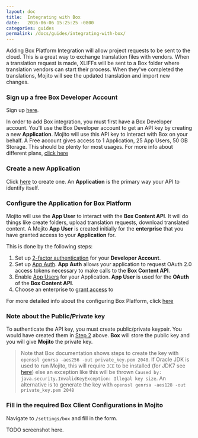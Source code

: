 ```yaml
---
layout: doc
title:  Integrating with Box
date:   2016-06-06 15:25:25 -0800
categories: guides
permalink: /docs/guides/integrating-with-box/
---
```


Adding Box Platform Integration will allow project requests to be sent to the cloud.  This is a great way to exchange translation files with vendors.  When a translation request is made, XLIFFs will be sent to a Box folder where translation vendors can start their process.  When they've completed the translations, Mojito will see the updated translation and import new changes.


### Sign up a free Box Developer Account

Sign up [here](https://app.box.com/signup/o/default_developer_offer).

In order to add Box integration, you must first have a Box Developer account. You'll use the Box Developer account to get an API key by creating a new **Application**. Mojito will use this API key to interact with Box on your behalf.  A Free account gives access to 1 Application, 25 App Users, 50 GB Storage.  This should be plenty for most usages.  For more info about different plans, [click here](https://developers.box.com/box-platform-pricing/)


### Create a new Application
Click [here](https://app.box.com/developers/services/edit/) to create one.  An **Application** is the primary way your API to identify itself.

### Configure the Application for Box Platform

Mojito will use the **App User** to interact with the **Box Content API**.  It will do things like create folders, upload translation requests, download translated content.  A Mojito **App User** is  created initially for the **enterprise** that you have granted access to your **Application** for.

This is done by the following steps:

1. Set up [2-factor authentication](https://docs.box.com/docs/configuring-box-platform#section-2-set-up-two-factor-authentication) for your **Developer Account**.
2. Set up [App Auth](https://docs.box.com/docs/app-auth).  **App Auth** allows your application to request OAuth 2.0 access tokens necessary to make calls to the **Box Content API**.
2. Enable [App Users](https://docs.box.com/docs/configuring-box-platform#section-3-enabling-app-auth-and-app-users) for your Application.  **App User** is used for the **OAuth** of the **Box Content API**.
3. Choose an enterprise to [grant access](https://docs.box.com/docs/configuring-box-platform#section-4-grant-access-in-enterprise-admin-console) to


For more detailed info about the configuring Box Platform, click [here](https://docs.box.com/docs/configuring-box-platform)


### Note about the Public/Private key

To authenticate the API key, you must create public/private keypair.  You would have created them in [Step 2](#configure-the-application-for-box-platform) above.  **Box** will store the public key and you will give **Mojito** the private key.

>Note that Box documentation shows steps to create the key with `openssl genrsa -aes256 -out private_key.pem 2048`.
If Oracle JDK is used to run Mojito, this will require `JCE` to be installed
(for JDK7 see [here](http://www.oracle.com/technetwork/java/javase/downloads/jce-7-download-432124.html))
else an exception like this will be thrown `Caused by: java.security.InvalidKeyException: Illegal key size`.
An alternative is to generate the key with `openssl genrsa -aes128 -out private_key.pem 2048`


### Fill in the required Box Client Configurations in Mojito

Navigate to `/settings/box` and fill in the form.

TODO screenshot here.